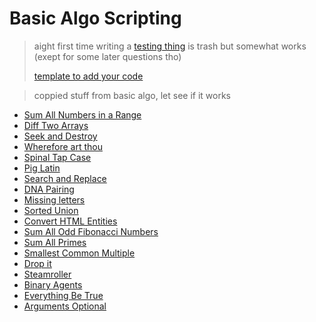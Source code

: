 # Basic Algo Scripting

> aight first time writing a [testing thing](./test.js) is trash but somewhat works 
> (exept for some later questions tho)
> 
> [template to add your code](./template.js)

> coppied stuff from basic algo, let see if it works

- [Sum All Numbers in a Range]()
- [Diff Two Arrays]()
- [Seek and Destroy]()
- [Wherefore art thou]()
- [Spinal Tap Case]()
- [Pig Latin]()
- [Search and Replace]()
- [DNA Pairing]()
- [Missing letters]()
- [Sorted Union]()
- [Convert HTML Entities]()
- [Sum All Odd Fibonacci Numbers]()
- [Sum All Primes]()
- [Smallest Common Multiple]()
- [Drop it]()
- [Steamroller]()
- [Binary Agents]()
- [Everything Be True]()
- [Arguments Optional]()